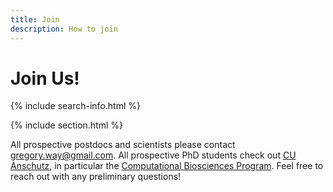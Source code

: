 ```yaml
---
title: Join
description: How to join
---
```


# <i class="fas fa-hands-helping"></i>Join Us!

{% include search-info.html %}

{% include section.html %}

All prospective postdocs and scientists please contact gregory.way@gmail.com.
All prospective PhD students check out [CU Anschutz](https://www.cuanschutz.edu/), in particular the [Computational Biosciences Program](https://www.cuanschutz.edu/graduate-programs/computational-bioscience/home).
Feel free to reach out with any preliminary questions!
